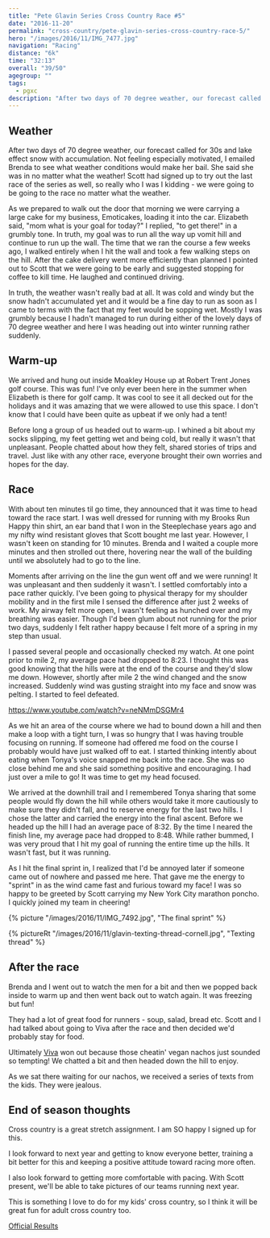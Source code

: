 ```yaml
---
title: "Pete Glavin Series Cross Country Race #5"
date: "2016-11-20"
permalink: "cross-country/pete-glavin-series-cross-country-race-5/"
hero: "/images/2016/11/IMG_7477.jpg"
navigation: "Racing"
distance: "6k"
time: "32:13"
overall: "39/50"
agegroup: ""
tags:
  - pgxc
description: "After two days of 70 degree weather, our forecast called for 30s and lake effect snow with accumulation. Not feeling especially motivated, I emailed Brenda to see what weather conditions would make her bail."
---
```


## Weather

After two days of 70 degree weather, our forecast called for 30s and lake effect snow with accumulation. Not feeling especially motivated, I emailed Brenda to see what weather conditions would make her bail. She said she was in no matter what the weather! Scott had signed up to try out the last race of the series as well, so really who I was I kidding - we were going to be going to the race no matter what the weather.

As we prepared to walk out the door that morning we were carrying a large cake for my business, Emoticakes, loading it into the car. Elizabeth said, "mom what is your goal for today?" I replied, "to get there!" in a grumbly tone. In truth, my goal was to run all the way up vomit hill and continue to run up the wall. The time that we ran the course a few weeks ago, I walked entirely when I hit the wall and took a few walking steps on the hill. After the cake delivery went more efficiently than planned I pointed out to Scott that we were going to be early and suggested stopping for coffee to kill time. He laughed and continued driving.

In truth, the weather wasn't really bad at all. It was cold and windy but the snow hadn't accumulated yet and it would be a fine day to run as soon as I came to terms with the fact that my feet would be sopping wet. Mostly I was grumbly because I hadn't managed to run during either of the lovely days of 70 degree weather and here I was heading out into winter running rather suddenly.

## Warm-up

We arrived and hung out inside Moakley House up at Robert Trent Jones golf course. This was fun! I've only ever been here in the summer when Elizabeth is there for golf camp. It was cool to see it all decked out for the holidays and it was amazing that we were allowed to use this space. I don't know that I could have been quite as upbeat if we only had a tent!

Before long a group of us headed out to warm-up. I whined a bit about my socks slipping, my feet getting wet and being cold, but really it wasn't that unpleasant. People chatted about how they felt, shared stories of trips and travel. Just like with any other race, everyone brought their own worries and hopes for the day.

## Race

With about ten minutes til go time, they announced that it was time to head toward the race start. I was well dressed for running with my Brooks Run Happy thin shirt, an ear band that I won in the Steeplechase years ago and my nifty wind resistant gloves that Scott bought me last year. However, I wasn't keen on standing for 10 minutes. Brenda and I waited a couple more minutes and then strolled out there, hovering near the wall of the building until we absolutely had to go to the line.

Moments after arriving on the line the gun went off and we were running! It was unpleasant and then suddenly it wasn't. I settled comfortably into a pace rather quickly. I've been going to physical therapy for my shoulder mobility and in the first mile I sensed the difference after just 2 weeks of work. My airway felt more open, I wasn't feeling as hunched over and my breathing was easier. Though I'd been glum about not running for the prior two days, suddenly I felt rather happy because I felt more of a spring in my step than usual.

I passed several people and occasionally checked my watch. At one point prior to mile 2, my average pace had dropped to 8:23. I thought this was good knowing that the hills were at the end of the course and they'd slow me down. However, shortly after mile 2 the wind changed and the snow increased. Suddenly wind was gusting straight into my face and snow was pelting. I started to feel defeated.

https://www.youtube.com/watch?v=neNMmDSGMr4

As we hit an area of the course where we had to bound down a hill and then make a loop with a tight turn, I was so hungry that I was having trouble focusing on running. If someone had offered me food on the course I probably would have just walked off to eat. I started thinking intently about eating when Tonya's voice snapped me back into the race. She was so close behind me and she said something positive and encouraging. I had just over a mile to go! It was time to get my head focused.

We arrived at the downhill trail and I remembered Tonya sharing that some people would fly down the hill while others would take it more cautiously to make sure they didn't fall, and to reserve energy for the last two hills. I chose the latter and carried the energy into the final ascent. Before we headed up the hill I had an average pace of 8:32. By the time I neared the finish line, my average pace had dropped to 8:48. While rather bummed, I was very proud that I hit my goal of running the entire time up the hills. It wasn't fast, but it was running.

As I hit the final sprint in, I realized that I'd be annoyed later if someone came out of nowhere and passed me here. That gave me the energy to "sprint" in as the wind came fast and furious toward my face! I was so happy to be greeted by Scott carrying my New York City marathon poncho. I quickly joined my team in cheering!

{% picture "/images/2016/11/IMG_7492.jpg", "The final sprint" %}

{% pictureRt "/images/2016/11/glavin-texting-thread-cornell.jpg", "Texting thread" %}

## After the race

Brenda and I went out to watch the men for a bit and then we popped back inside to warm up and then went back out to watch again. It was freezing but fun!

They had a lot of great food for runners - soup, salad, bread etc. Scott and I had talked about going to Viva after the race and then decided we'd probably stay for food.

Ultimately [Viva](http://www.vivataqueria.com/) won out because those cheatin' vegan nachos just sounded so tempting! We chatted a bit and then headed down the hill to enjoy.

As we sat there waiting for our nachos, we received a series of texts from the kids. They were jealous.

## End of season thoughts

Cross country is a great stretch assignment. I am SO happy I signed up for this.

I look forward to next year and getting to know everyone better, training a bit better for this and keeping a positive attitude toward racing more often.

I also look forward to getting more comfortable with pacing. With Scott present, we'll be able to take pictures of our teams running next year.

This is something I love to do for my kids' cross country, so I think it will be great fun for adult cross country too.

[Official Results](http://results.yentiming.com/2016/xc/PGXC/race5-11-20/women-overall.html)
